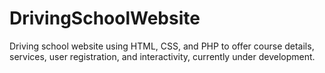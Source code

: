 # DrivingSchoolWebsite
Driving school website using HTML, CSS, and PHP to offer course details, services, user registration, and interactivity, currently under development.
